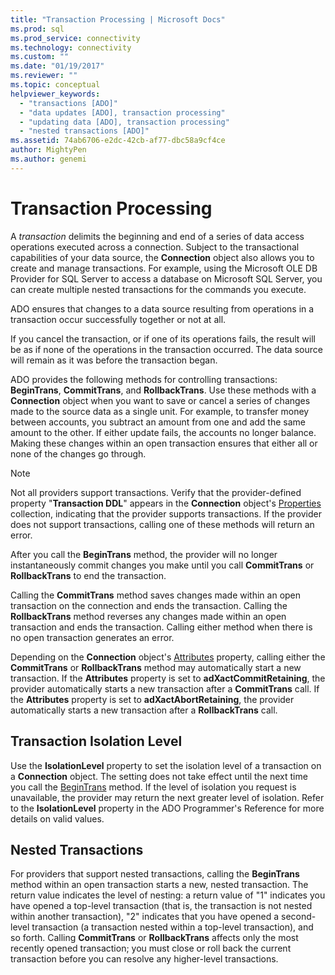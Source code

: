 ```yaml
---
title: "Transaction Processing | Microsoft Docs"
ms.prod: sql
ms.prod_service: connectivity
ms.technology: connectivity
ms.custom: ""
ms.date: "01/19/2017"
ms.reviewer: ""
ms.topic: conceptual
helpviewer_keywords: 
  - "transactions [ADO]"
  - "data updates [ADO], transaction processing"
  - "updating data [ADO], transaction processing"
  - "nested transactions [ADO]"
ms.assetid: 74ab6706-e2dc-42cb-af77-dbc58a9cf4ce
author: MightyPen
ms.author: genemi
---
```

# Transaction Processing
A *transaction* delimits the beginning and end of a series of data access operations executed across a connection. Subject to the transactional capabilities of your data source, the **Connection** object also allows you to create and manage transactions. For example, using the Microsoft OLE DB Provider for SQL Server to access a database on Microsoft SQL Server, you can create multiple nested transactions for the commands you execute.  
  
 ADO ensures that changes to a data source resulting from operations in a transaction occur successfully together or not at all.  
  
 If you cancel the transaction, or if one of its operations fails, the result will be as if none of the operations in the transaction occurred. The data source will remain as it was before the transaction began.  
  
 ADO provides the following methods for controlling transactions: **BeginTrans**, **CommitTrans**, and **RollbackTrans**. Use these methods with a **Connection** object when you want to save or cancel a series of changes made to the source data as a single unit. For example, to transfer money between accounts, you subtract an amount from one and add the same amount to the other. If either update fails, the accounts no longer balance. Making these changes within an open transaction ensures that either all or none of the changes go through.  
  
> [!NOTE]
>  Not all providers support transactions. Verify that the provider-defined property "**Transaction DDL**" appears in the **Connection** object's [Properties](../../../ado/reference/ado-api/properties-collection-ado.md) collection, indicating that the provider supports transactions. If the provider does not support transactions, calling one of these methods will return an error.  
  
 After you call the **BeginTrans** method, the provider will no longer instantaneously commit changes you make until you call **CommitTrans** or **RollbackTrans** to end the transaction.  
  
 Calling the **CommitTrans** method saves changes made within an open transaction on the connection and ends the transaction. Calling the **RollbackTrans** method reverses any changes made within an open transaction and ends the transaction. Calling either method when there is no open transaction generates an error.  
  
 Depending on the **Connection** object's [Attributes](../../../ado/reference/ado-api/attributes-property-ado.md) property, calling either the **CommitTrans** or **RollbackTrans** method may automatically start a new transaction. If the **Attributes** property is set to **adXactCommitRetaining**, the provider automatically starts a new transaction after a **CommitTrans** call. If the **Attributes** property is set to **adXactAbortRetaining**, the provider automatically starts a new transaction after a **RollbackTrans** call.  
  
## Transaction Isolation Level  
 Use the **IsolationLevel** property to set the isolation level of a transaction on a **Connection** object. The setting does not take effect until the next time you call the [BeginTrans](../../../ado/reference/ado-api/begintrans-committrans-and-rollbacktrans-methods-ado.md) method. If the level of isolation you request is unavailable, the provider may return the next greater level of isolation. Refer to the **IsolationLevel** property in the ADO Programmer's Reference for more details on valid values.  
  
## Nested Transactions  
 For providers that support nested transactions, calling the **BeginTrans** method within an open transaction starts a new, nested transaction. The return value indicates the level of nesting: a return value of "1" indicates you have opened a top-level transaction (that is, the transaction is not nested within another transaction), "2" indicates that you have opened a second-level transaction (a transaction nested within a top-level transaction), and so forth. Calling **CommitTrans** or **RollbackTrans** affects only the most recently opened transaction; you must close or roll back the current transaction before you can resolve any higher-level transactions.

